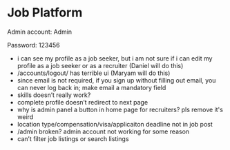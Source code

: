 # Job Platform 

Admin account: Admin

Password: 123456

- i can see my profile as a job seeker, but i am not sure if i can edit my profile as a job seeker or as a recruiter (Daniel will do this)
- /accounts/logout/ has terrible ui (Maryam will do this)
- since email is not required, if you sign up without filling out email, you can never log back in; make email a mandatory field
- skills doesn’t really work?
- complete profile doesn’t redirect to next page
- why is admin panel a button in home page for recruiters? pls remove it's weird
- location type/compensation/visa/applicaiton deadline not in job post
- /admin broken? admin account not working for some reason
- can’t filter job listings or search listings

